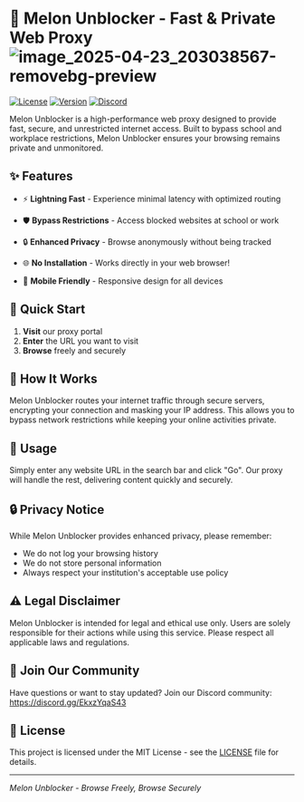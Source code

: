 # 🚀 Melon Unblocker - Fast & Private Web Proxy              ![image_2025-04-23_203038567-removebg-preview](https://github.com/user-attachments/assets/802729ea-2085-4dff-96f4-fb389177b49d)

[![License](https://img.shields.io/badge/license-MIT-blue.svg)](LICENSE)
[![Version](https://img.shields.io/badge/version-1.0.0-brightgreen.svg)]()
[![Discord](https://img.shields.io/discord/your-discord-server-id?logo=discord)](https://discord.gg/EkxzYqaS43)

Melon Unblocker is a high-performance web proxy designed to provide fast, secure, and unrestricted internet access. Built to bypass school and workplace restrictions, Melon Unblocker ensures your browsing remains private and unmonitored.

## ✨ Features

- ⚡ **Lightning Fast** - Experience minimal latency with optimized routing
- 🛡️ **Bypass Restrictions** - Access blocked websites at school or work
- 🔒 **Enhanced Privacy** - Browse anonymously without being tracked
- 🌐 **No Installation** - Works directly in your web browser!

- 📱 **Mobile Friendly** - Responsive design for all devices

## 🚀 Quick Start

1. **Visit** our proxy portal
2. **Enter** the URL you want to visit
3. **Browse** freely and securely

## 🔧 How It Works

Melon Unblocker routes your internet traffic through secure servers, encrypting your connection and masking your IP address. This allows you to bypass network restrictions while keeping your online activities private.

## 📝 Usage

Simply enter any website URL in the search bar and click "Go". Our proxy will handle the rest, delivering content quickly and securely.

## 🔒 Privacy Notice

While Melon Unblocker provides enhanced privacy, please remember:
- We do not log your browsing history
- We do not store personal information
- Always respect your institution's acceptable use policy

## ⚠️ Legal Disclaimer

Melon Unblocker is intended for legal and ethical use only. Users are solely responsible for their actions while using this service. Please respect all applicable laws and regulations.

## 🤝 Join Our Community

Have questions or want to stay updated? Join our Discord community:
https://discord.gg/EkxzYqaS43

## 📜 License

This project is licensed under the MIT License - see the [LICENSE](LICENSE) file for details.

---

*Melon Unblocker - Browse Freely, Browse Securely*
